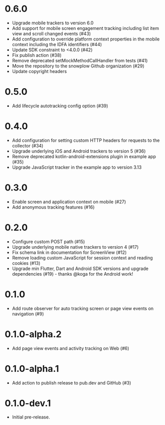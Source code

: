# 0.6.0

* Upgrade mobile trackers to version 6.0
* Add support for mobile screen engagement tracking including list item view and scroll changed events (#43)
* Add configuration to override platform context properties in the mobile context including the IDFA identifiers (#44)
* Update SDK constraint to <4.0.0 (#42)
* Fix publish action (#38)
* Remove deprecated setMockMethodCallHandler from tests (#41)
* Move the repository to the snowplow Github organization (#29)
* Update copyright headers

# 0.5.0

*  Add lifecycle autotracking config option (#39)

# 0.4.0

* Add configuration for setting custom HTTP headers for requests to the collector (#34)
* Upgrade underlying iOS and Android trackers to version 5 (#36)
* Remove deprecated kotlin-android-extensions plugin in example app (#35)
* Upgrade JavaScript tracker in the example app to version 3.13

# 0.3.0

* Enable screen and application context on mobile (#27)  
* Add anonymous tracking features (#16)

# 0.2.0

* Configure custom POST path (#15)  
* Upgrade underlying mobile native trackers to version 4 (#17)  
* Fix schema link in documentation for ScreenView (#12)  
* Remove loading custom JavaScript for session context and reading cookies (#13)  
* Upgrade min Flutter, Dart and Android SDK versions and upgrade dependencies (#19) - thanks @koga for the Android work!  

# 0.1.0

* Add route observer for auto tracking screen or page view events on navigation (#9)

# 0.1.0-alpha.2

* Add page view events and activity tracking on Web (#6)

# 0.1.0-alpha.1

* Add action to publish release to pub.dev and GitHub (#3)

# 0.1.0-dev.1

* Initial pre-release.
